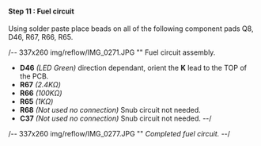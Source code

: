#### Step 11 : Fuel circuit

Using solder paste place beads on all of the following component pads Q8, D46, R67, R66, R65.

/-- 337x260 img/reflow/IMG_0271.JPG "" Fuel circuit assembly. 

- **D46** *(LED Green)* direction dependant, orient the **K** lead to the TOP of the PCB.
- **R67** *(2.4K&ohm;)*
- **R66** *(100K&ohm;)*
- **R65** *(1K&ohm;)*
- **R68** *(Not used no connection)* Snub circuit not needed.
- **C37** *(Not used no connection)* Snub circuit not needed.
--/

/-- 337x260 img/reflow/IMG_0277.JPG "" *Completed fuel circuit.* --/
